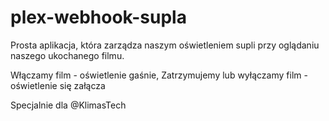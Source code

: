 # plex-webhook-supla

Prosta aplikacja, która zarządza naszym oświetleniem supli przy oglądaniu naszego ukochanego filmu.

Włączamy film - oświetlenie gaśnie,
Zatrzymujemy lub wyłączamy film - oświetlenie się załącza

Specjalnie dla @KlimasTech
